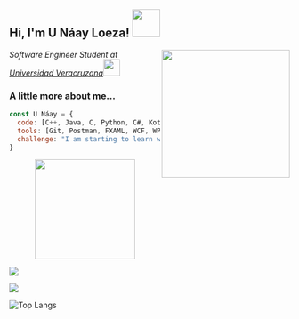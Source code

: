 <h2> Hi, I'm U Náay Loeza! <img src="https://media.giphy.com/media/mGcNjsfWAjY5AEZNw6/giphy.gif" width="50"></h2>
<img align='right' src="https://media.giphy.com/media/l1gbaJ2DMZPN7U6tur/giphy.gif" width="230">
<p><em>Software Engineer Student at <a href="https://www.uv.mx">Universidad Veracruzana</a><img src="https://media.giphy.com/media/fYSnHlufseco8Fh93Z/giphy.gif" width="30"></br>
</em></p>

### A little more about me...  

```javascript
const U Náay = {
  code: [C++, Java, C, Python, C#, Kotlin, starting with JavaScript],
  tools: [Git, Postman, FXAML, WCF, WPF, Entity Framework, MySQL, SQL Server, MongoDB, Docker, Jenkins, Node.js, Orange, Spyder, Android Studio, Visual Studio, Visual Studio Code, React],
  challenge: "I am starting to learn web development"
}
```
<p align="center">
  <img height="180em" src="https://github-readme-streak-stats.herokuapp.com/?user=unaay20&theme=dark&hide_border=true"/>
</p>

<a href="https://www.instagram.com/unaay20.json/"><img src="https://img.shields.io/badge/instagram%20@unaay20.json-DD2476?style=for-the-badge&logo=instagram&logoColor=white"/></a>

<img src="https://github-readme-stats.vercel.app/api?username=unaay20&show_icons=true&theme=radical&title_color=8E2DE2&text_color=fff&icon_color=8E2DE2">

![Top Langs](https://github-readme-stats.vercel.app/api/top-langs/?username=unaay20&theme=radical&title_color=8E2DE2&text_color=fff)



